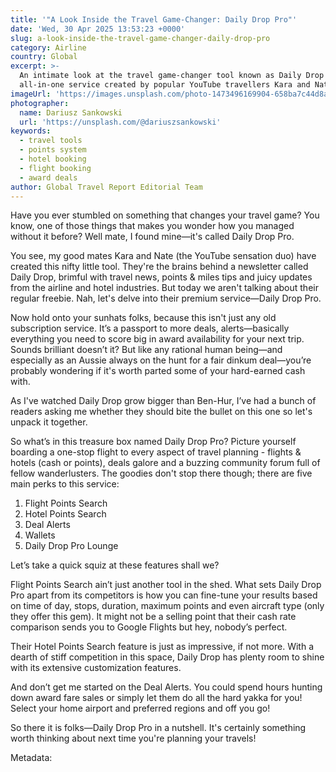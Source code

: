 ```yaml
---
title: '"A Look Inside the Travel Game-Changer: Daily Drop Pro"'
date: 'Wed, 30 Apr 2025 13:53:23 +0000'
slug: a-look-inside-the-travel-game-changer-daily-drop-pro
category: Airline
country: Global
excerpt: >-
  An intimate look at the travel game-changer tool known as Daily Drop Pro: an
  all-in-one service created by popular YouTube travellers Kara and Nate.
imageUrl: 'https://images.unsplash.com/photo-1473496169904-658ba7c44d8a'
photographer:
  name: Dariusz Sankowski
  url: 'https://unsplash.com/@dariuszsankowski'
keywords:
  - travel tools
  - points system
  - hotel booking
  - flight booking
  - award deals
author: Global Travel Report Editorial Team
---
```

Have you ever stumbled on something that changes your travel game? You know, one of those things that makes you wonder how you managed without it before? Well mate, I found mine—it's called Daily Drop Pro.

You see, my good mates Kara and Nate (the YouTube sensation duo) have created this nifty little tool. They're the brains behind a newsletter called Daily Drop, brimful with travel news, points & miles tips and juicy updates from the airline and hotel industries. But today we aren't talking about their regular freebie. Nah, let's delve into their premium service—Daily Drop Pro.

Now hold onto your sunhats folks, because this isn't just any old subscription service. It’s a passport to more deals, alerts—basically everything you need to score big in award availability for your next trip. Sounds brilliant doesn’t it? But like any rational human being—and especially as an Aussie always on the hunt for a fair dinkum deal—you’re probably wondering if it's worth parted some of your hard-earned cash with.

As I've watched Daily Drop grow bigger than Ben-Hur, I’ve had a bunch of readers asking me whether they should bite the bullet on this one so let's unpack it together.

So what’s in this treasure box named Daily Drop Pro? Picture yourself boarding a one-stop flight to every aspect of travel planning - flights & hotels (cash or points), deals galore and a buzzing community forum full of fellow wanderlusters. The goodies don't stop there though; there are five main perks to this service:

1) Flight Points Search
2) Hotel Points Search
3) Deal Alerts
4) Wallets 
5) Daily Drop Pro Lounge

Let’s take a quick squiz at these features shall we?

Flight Points Search ain’t just another tool in the shed. What sets Daily Drop Pro apart from its competitors is how you can fine-tune your results based on time of day, stops, duration, maximum points and even aircraft type (only they offer this gem). It might not be a selling point that their cash rate comparison sends you to Google Flights but hey, nobody’s perfect. 

Their Hotel Points Search feature is just as impressive, if not more. With a dearth of stiff competition in this space, Daily Drop has plenty room to shine with its extensive customization features.

And don’t get me started on the Deal Alerts. You could spend hours hunting down award fare sales or simply let them do all the hard yakka for you! Select your home airport and preferred regions and off you go!

So there it is folks—Daily Drop Pro in a nutshell. It's certainly something worth thinking about next time you're planning your travels!

Metadata:
